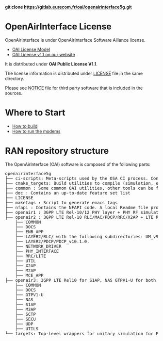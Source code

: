 <b>git clone https://gitlab.eurecom.fr/oai/openairinterface5g.git</b>

# OpenAirInterface License #

OpenAirInterface is under OpenAirInterface Software Alliance license.

 *  [OAI License Model](http://www.openairinterface.org/?page_id=101)
 *  [OAI License v1.1 on our website](http://www.openairinterface.org/?page_id=698)

It is distributed under **OAI Public License V1.1**.

The license information is distributed under [LICENSE](LICENSE) file in the same directory.

Please see [NOTICE](NOTICE.md) file for third party software that is included in the sources.

# Where to Start #

 *  [How to build](./doc/BUILD.md)
 *  [How to run the modems](./doc/RUNMODEM.md)

# RAN repository structure #

The OpenAirInterface (OAI) software is composed of the following parts: 

<pre>
openairinterface5g
├── ci-scripts: Meta-scripts used by the OSA CI process. Contains also configuration files used day-to-day by CI.
├── cmake_targets: Build utilities to compile (simulation, emulation and real-time platforms), and generated build files
├── common : Some common OAI utilities, other tools can be found at openair2/UTILS
├── doc : Contains an up-to-date feature set list
├── LICENSE
├── maketags : Script to generate emacs tags
├── nfapi : Contains the NFAPI code. A local Readme file provides more details.
├── openair1 : 3GPP LTE Rel-10/12 PHY layer + PHY RF simulation. A local Readme file provides more details.
├── openair2 : 3GPP LTE Rel-10 RLC/MAC/PDCP/RRC/X2AP + LTE Rel-14 M2AP implementation.
    ├── COMMON
    ├── DOCS
    ├── ENB_APP
    ├── LAYER2/RLC/ with the following subdirectories: UM_v9.3.0, TM_v9.3.0, and AM_v9.3.0. 
    ├── LAYER2/PDCP/PDCP_v10.1.0.
    ├── NETWORK_DRIVER
    ├── PHY_INTERFACE
    ├── RRC/LITE
    ├── UTIL
    ├── X2AP
    ├── M2AP
    ├── MCE_APP
├── openair3: 3GPP LTE Rel10 for S1AP, NAS GTPV1-U for both ENB and UE.
    ├── COMMON
    ├── DOCS
    ├── GTPV1-U
    ├── NAS
    ├── S1AP
    ├── M3AP
    ├── SCTP
    ├── SECU
    ├── UDP
    ├── UTILS
└── targets: Top-level wrappers for unitary simulation for PHY channels, system-level emulation (eNB-UE with and without S1), and realtime eNB and UE and RRH GW.
</pre>

